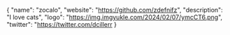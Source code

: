 {
  "name": "zocalo",
  "website": "https://github.com/zdefnifz",
  "description": "I love cats",
  "logo": "https://img.imgyukle.com/2024/02/07/ymcCT6.png",
  "twitter": "https://twitter.com/dcillerr
}
